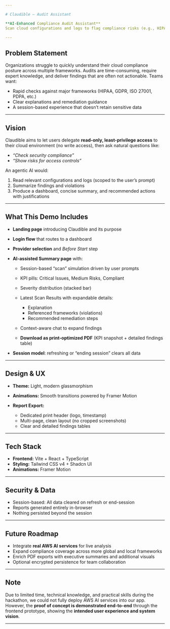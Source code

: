 ```yaml
---

# Claudible – Audit Assistant

**AI-Enhanced Compliance Audit Assistant**
Scan cloud configurations and logs to flag compliance risks (e.g., HIPAA, GDPR, ISO 27001, PDPA) and produce human-readable explanations for audit readiness. This repository contains a **frontend-focused hackathon prototype** that showcases the concept of an AI-driven compliance assistant. Reports are session-based, with no long-term data storage.

---
```


## Problem Statement

Organizations struggle to quickly understand their cloud compliance posture across multiple frameworks. Audits are time-consuming, require expert knowledge, and deliver findings that are often not actionable. Teams want:

* Rapid checks against major frameworks (HIPAA, GDPR, ISO 27001, PDPA, etc.)
* Clear explanations and remediation guidance
* A session-based experience that doesn’t retain sensitive data

---

## Vision

Claudible aims to let users delegate **read-only, least-privilege access** to their cloud environment (no write access), then ask natural questions like:

* *“Check security compliance”*
* *“Show risks for access controls”*

An agentic AI would:

1. Read relevant configurations and logs (scoped to the user’s prompt)
2. Summarize findings and violations
3. Produce a dashboard, concise summary, and recommended actions with justifications

---

## What This Demo Includes

* **Landing page** introducing Claudible and its purpose
* **Login flow** that routes to a dashboard
* **Provider selection** and *Before Start* step
* **AI-assisted Summary page** with:

  * Session-based “scan” simulation driven by user prompts
  * KPI pills: Critical Issues, Medium Risks, Compliant
  * Severity distribution (stacked bar)
  * Latest Scan Results with expandable details:

    * Explanation
    * Referenced frameworks (violations)
    * Recommended remediation steps
  * Context-aware chat to expand findings
  * **Download as print-optimized PDF** (KPI snapshot + detailed findings table)
* **Session model**: refreshing or “ending session” clears all data

---

## Design & UX

* **Theme:** Light, modern glassmorphism
* **Animations:** Smooth transitions powered by Framer Motion
* **Report Export:**

  * Dedicated print header (logo, timestamp)
  * Multi-page, clean layout (no cropped screenshots)
  * Clear and detailed findings tables

---

## Tech Stack

* **Frontend:** Vite + React + TypeScript
* **Styling:** Tailwind CSS v4 + Shadcn UI
* **Animations:** Framer Motion

---

## Security & Data

* Session-based: All data cleared on refresh or end-session
* Reports generated entirely in-browser
* Nothing persisted beyond the session

---

## Future Roadmap

* Integrate **real AWS AI services** for live analysis
* Expand compliance coverage across more global and local frameworks
* Enrich PDF exports with executive summaries and additional visuals
* Optional encrypted persistence for team collaboration

---

## Note

Due to limited time, technical knowledge, and practical skills during the hackathon, we could not fully deploy AWS AI services into our app. However, the **proof of concept is demonstrated end-to-end** through the frontend prototype, showing the **intended user experience and system vision**.

---

